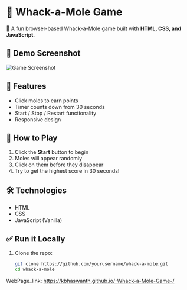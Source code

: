 

# 🐸 Whack-a-Mole Game

🎯 A fun browser-based Whack-a-Mole game built with **HTML, CSS, and JavaScript**.

## 📸 Demo Screenshot
![Game Screenshot](https://via.placeholder.com/600x300.png?text=Whack-a-Mole+Game)

## 🚀 Features
- Click moles to earn points
- Timer counts down from 30 seconds
- Start / Stop / Restart functionality
- Responsive design

## 🔧 How to Play
1. Click the **Start** button to begin
2. Moles will appear randomly
3. Click on them before they disappear
4. Try to get the highest score in 30 seconds!

## 🛠 Technologies
- HTML
- CSS
- JavaScript (Vanilla)

## ✅ Run it Locally
1. Clone the repo:  
   ```bash
   git clone https://github.com/yourusername/whack-a-mole.git
   cd whack-a-mole

WebPage_link: https://kbhaswanth.github.io/-Whack-a-Mole-Game-/
